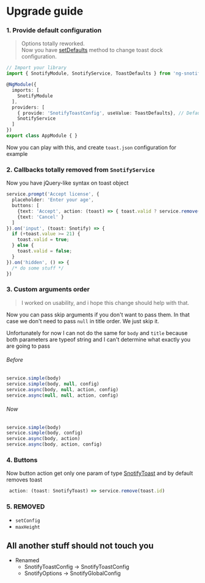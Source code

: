 # Upgrade guide

### 1. Provide default configuration

> Options totally reworked.  
  Now you have [setDefaults](../api/options.md#setting-default-configuration) method to change toast dock configuration.

```typescript
// Import your library
import { SnotifyModule, SnotifyService, ToastDefaults } from 'ng-snotify';

@NgModule({
  imports: [
    SnotifyModule
  ],
  providers: [
    { provide: 'SnotifyToastConfig', useValue: ToastDefaults}, // Default configuration
    SnotifyService
  ]
})
export class AppModule { }
```

Now you can play with this, and create `toast.json` configuration for example


### 2. Callbacks totally removed from `SnotifyService`

Now you have jQuery-like syntax on toast object

```typescript
service.prompt('Accept license', {
  placeholder: 'Enter your age',
  buttons: [
    {text: 'Accept', action: (toast) => { toast.valid ? service.remove(toast.id) : false }, bold: true},
    {text: 'Cancel' }
  ]
}).on('input', (toast: Snotify) => {
  if (+toast.value >= 21) {
    toast.valid = true;
  } else {
    toast.valid = false;
  }
}).on('hidden', () => {
  /* do some stuff */
})
```

### 3. Custom arguments order

> I worked on usability, and i hope this change should help with that.

Now you can pass skip arguments if you don't want to pass them.
In that case we don't need to pass `null` in title order. We just skip it.

Unfortunately for now I can not do the same for `body` and `title` because both parameters are typeof string and I can't determine what exactly you are going to pass

###### Before
```typescript
service.simple(body)
service.simple(body, null, config)
service.async(body, null, action, config)
service.async(null, null, action, config)
```

###### Now

```typescript
service.simple(body)
service.simple(body, config)
service.async(body, action)
service.async(body, action, config)
```

### 4. Buttons

Now button action get only one param of type [SnotifyToast](../api/model.md#snotifytoast) and by default removes toast

```typescript
 action: (toast: SnotifyToast) => service.remove(toast.id)
```


### 5. REMOVED
 - `setConfig`
 - `maxHeight`
 
 
## All another stuff should not touch you
- Renamed
  - SnotifyToastConfig -> SnotifyToastConfig
  - SnotifyOptions -> SnotifyGlobalConfig

